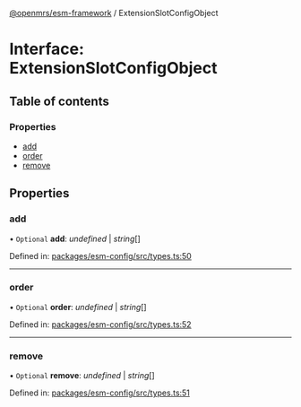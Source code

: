 [@openmrs/esm-framework](../API.md) / ExtensionSlotConfigObject

# Interface: ExtensionSlotConfigObject

## Table of contents

### Properties

- [add](extensionslotconfigobject.md#add)
- [order](extensionslotconfigobject.md#order)
- [remove](extensionslotconfigobject.md#remove)

## Properties

### add

• `Optional` **add**: *undefined* \| *string*[]

Defined in: [packages/esm-config/src/types.ts:50](https://github.com/openmrs/openmrs-esm-core/blob/master/packages/esm-config/src/types.ts#L50)

___

### order

• `Optional` **order**: *undefined* \| *string*[]

Defined in: [packages/esm-config/src/types.ts:52](https://github.com/openmrs/openmrs-esm-core/blob/master/packages/esm-config/src/types.ts#L52)

___

### remove

• `Optional` **remove**: *undefined* \| *string*[]

Defined in: [packages/esm-config/src/types.ts:51](https://github.com/openmrs/openmrs-esm-core/blob/master/packages/esm-config/src/types.ts#L51)
